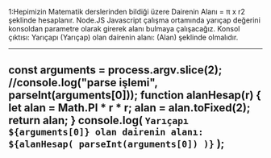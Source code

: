 1:Hepimizin Matematik derslerinden bildiği üzere Dairenin Alanı = π x r2 şeklinde hesaplanır.
Node.JS Javascript çalışma ortamında yarıçap değerini konsoldan parametre olarak girerek alanı bulmaya çalışacağız. 
Konsol çıktısı: Yarıçapı (Yarıçap) olan dairenin alanı: (Alan) şeklinde olmalıdır.

----------------------------------------------------------------------------
const arguments = process.argv.slice(2);
//console.log("parse işlemi", parseInt(arguments[0]));
function alanHesap(r) {
  let alan = Math.PI * r * r;
  alan = alan.toFixed(2);
  return alan;
}
console.log(
  `Yarıçapı ${arguments[0]} olan dairenin alanı: ${alanHesap(
    parseInt(arguments[0])
  )}`
);
----------------------------------------------------------------------------
